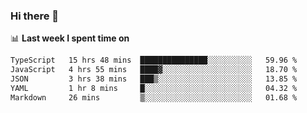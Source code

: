 ### Hi there 👋

<!--
**DBvc/DBvc** is a ✨ _special_ ✨ repository because its `README.md` (this file) appears on your GitHub profile.

Here are some ideas to get you started:

- 🔭 I’m currently working on ...
- 🌱 I’m currently learning ...
- 👯 I’m looking to collaborate on ...
- 🤔 I’m looking for help with ...
- 💬 Ask me about ...
- 📫 How to reach me: ...
- 😄 Pronouns: ...
- ⚡ Fun fact: ...
-->

📊 **Last week I spent time on**
<!--START_SECTION:waka-->

```txt
TypeScript   15 hrs 48 mins  ███████████████░░░░░░░░░░   59.96 %
JavaScript   4 hrs 55 mins   ████▓░░░░░░░░░░░░░░░░░░░░   18.70 %
JSON         3 hrs 38 mins   ███▒░░░░░░░░░░░░░░░░░░░░░   13.85 %
YAML         1 hr 8 mins     █░░░░░░░░░░░░░░░░░░░░░░░░   04.32 %
Markdown     26 mins         ▒░░░░░░░░░░░░░░░░░░░░░░░░   01.68 %
```

<!--END_SECTION:waka-->
